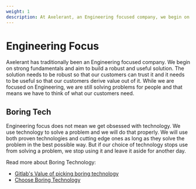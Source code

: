 ```yaml
---
weight: 1
description: At Axelerant, an Engineering focused company, we begin on strong fundamentals and aim to build a robust and useful solution for our customers. While we are focused on engineering, we are still solving problems for people.
---
```


# Engineering Focus

Axelerant has traditionally been an Engineering focused company. We begin on strong fundamentals and aim to build a robust and useful solution. The solution needs to be robust so that our customers can trust it and it needs to be useful so that our customers derive value out of it. While we are focused on Engineering, we are still solving problems for people and that means we have to think of what our customers need.

## Boring Tech

Engineering focus does not mean we get obsessed with technology. We use technology to solve a problem and we will do that properly. We will use both proven technologies and cutting edge ones as long as they solve the problem in the best possible way. But if our choice of technology stops use from solving a problem, we stop using it and leave it aside for another day.

Read more about Boring Technology:

- [Gitlab's Value of picking boring technology](https://about.gitlab.com/handbook/values/#boring-solutions)
- [Choose Boring Technology](https://boringtechnology.club/)
